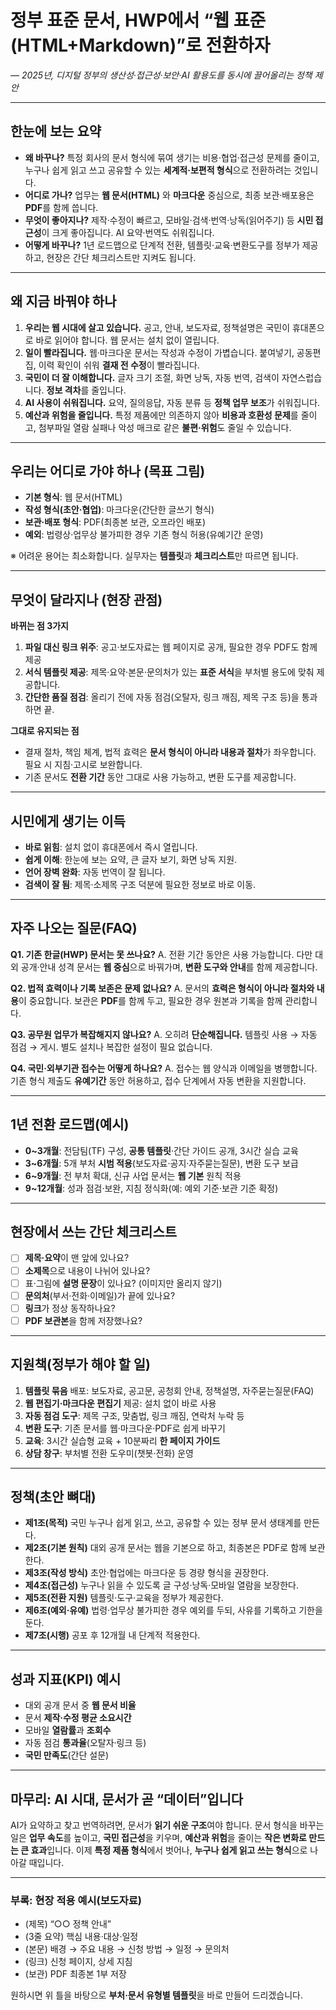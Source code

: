 # 정부 표준 문서, **HWP에서 “웹 표준(HTML+Markdown)”로** 전환하자

*— 2025년, 디지털 정부의 생산성·접근성·보안·AI 활용도를 동시에 끌어올리는 정책 제안*

---

## 한눈에 보는 요약

* **왜 바꾸나?** 특정 회사의 문서 형식에 묶여 생기는 비용·협업·접근성 문제를 줄이고, 누구나 쉽게 읽고 쓰고 공유할 수 있는 **세계적·보편적 형식**으로 전환하려는 것입니다.
* **어디로 가나?** 업무는 **웹 문서(HTML)** 와 **마크다운** 중심으로, 최종 보관·배포용은 **PDF**를 함께 씁니다.
* **무엇이 좋아지나?** 제작·수정이 빠르고, 모바일·검색·번역·낭독(읽어주기) 등 **시민 접근성**이 크게 좋아집니다. AI 요약·번역도 쉬워집니다.
* **어떻게 바꾸나?** 1년 로드맵으로 단계적 전환, 템플릿·교육·변환도구를 정부가 제공하고, 현장은 간단 체크리스트만 지켜도 됩니다.

---

## 왜 지금 바꿔야 하나

1. **우리는 웹 시대에 살고 있습니다.** 공고, 안내, 보도자료, 정책설명은 국민이 휴대폰으로 바로 읽어야 합니다. 웹 문서는 설치 없이 열립니다.
2. **일이 빨라집니다.** 웹·마크다운 문서는 작성과 수정이 가볍습니다. 붙여넣기, 공동편집, 이력 확인이 쉬워 **결재 전 수정**이 빨라집니다.
3. **국민이 더 잘 이해합니다.** 글자 크기 조절, 화면 낭독, 자동 번역, 검색이 자연스럽습니다. **정보 격차**를 줄입니다.
4. **AI 사용이 쉬워집니다.** 요약, 질의응답, 자동 분류 등 **정책 업무 보조**가 쉬워집니다.
5. **예산과 위험을 줄입니다.** 특정 제품에만 의존하지 않아 **비용과 호환성 문제**를 줄이고, 첨부파일 열람 실패나 악성 매크로 같은 **불편·위험**도 줄일 수 있습니다.

---

## 우리는 어디로 가야 하나 (목표 그림)

* **기본 형식**: 웹 문서(HTML)
* **작성 형식(초안·협업)**: 마크다운(간단한 글쓰기 형식)
* **보관·배포 형식**: PDF(최종본 보관, 오프라인 배포)
* **예외**: 법령상·업무상 불가피한 경우 기존 형식 허용(유예기간 운영)

※ 어려운 용어는 최소화합니다. 실무자는 **템플릿**과 **체크리스트**만 따르면 됩니다.

---

## 무엇이 달라지나 (현장 관점)

**바뀌는 점 3가지**

1. **파일 대신 링크 위주**: 공고·보도자료는 웹 페이지로 공개, 필요한 경우 PDF도 함께 제공
2. **서식 템플릿 제공**: 제목·요약·본문·문의처가 있는 **표준 서식**을 부처별 용도에 맞춰 제공합니다.
3. **간단한 품질 점검**: 올리기 전에 자동 점검(오탈자, 링크 깨짐, 제목 구조 등)을 통과하면 끝.

**그대로 유지되는 점**

* 결재 절차, 책임 체계, 법적 효력은 **문서 형식이 아니라 내용과 절차**가 좌우합니다. 필요 시 지침·고시로 보완합니다.
* 기존 문서도 **전환 기간** 동안 그대로 사용 가능하고, 변환 도구를 제공합니다.

---

## 시민에게 생기는 이득

* **바로 읽힘**: 설치 없이 휴대폰에서 즉시 열립니다.
* **쉽게 이해**: 한눈에 보는 요약, 큰 글자 보기, 화면 낭독 지원.
* **언어 장벽 완화**: 자동 번역이 잘 됩니다.
* **검색이 잘 됨**: 제목·소제목 구조 덕분에 필요한 정보로 바로 이동.

---

## 자주 나오는 질문(FAQ)

**Q1. 기존 한글(HWP) 문서는 못 쓰나요?**
A. 전환 기간 동안은 사용 가능합니다. 다만 대외 공개·안내 성격 문서는 **웹 중심**으로 바꿔가며, **변환 도구와 안내**를 함께 제공합니다.

**Q2. 법적 효력이나 기록 보존은 문제 없나요?**
A. 문서의 **효력은 형식이 아니라 절차와 내용**이 중요합니다. 보관은 **PDF**를 함께 두고, 필요한 경우 원본과 기록을 함께 관리합니다.

**Q3. 공무원 업무가 복잡해지지 않나요?**
A. 오히려 **단순해집니다.** 템플릿 사용 → 자동 점검 → 게시. 별도 설치나 복잡한 설정이 필요 없습니다.

**Q4. 국민·외부기관 접수는 어떻게 하나요?**
A. 접수는 웹 양식과 이메일을 병행합니다. 기존 형식 제출도 **유예기간** 동안 허용하고, 접수 단계에서 자동 변환을 지원합니다.

---

## 1년 전환 로드맵(예시)

* **0\~3개월**: 전담팀(TF) 구성, **공통 템플릿**·간단 가이드 공개, 3시간 실습 교육
* **3\~6개월**: 5개 부처 **시범 적용**(보도자료·공지·자주묻는질문), 변환 도구 보급
* **6\~9개월**: 전 부처 확대, 신규 사업 문서는 **웹 기본** 원칙 적용
* **9\~12개월**: 성과 점검·보완, 지침 정식화(예: 예외 기준·보관 기준 확정)

---

## 현장에서 쓰는 간단 체크리스트

* [ ] **제목·요약**이 맨 앞에 있나요?
* [ ] **소제목**으로 내용이 나뉘어 있나요?
* [ ] 표·그림에 **설명 문장**이 있나요? (이미지만 올리지 않기)
* [ ] **문의처**(부서·전화·이메일)가 끝에 있나요?
* [ ] **링크**가 정상 동작하나요?
* [ ] **PDF 보관본**을 함께 저장했나요?

---

## 지원책(정부가 해야 할 일)

1. **템플릿 묶음** 배포: 보도자료, 공고문, 공청회 안내, 정책설명, 자주묻는질문(FAQ)
2. **웹 편집기·마크다운 편집기** 제공: 설치 없이 바로 사용
3. **자동 점검 도구**: 제목 구조, 맞춤법, 링크 깨짐, 연락처 누락 등
4. **변환 도구**: 기존 문서를 웹·마크다운·PDF로 쉽게 바꾸기
5. **교육**: 3시간 실습형 교육 + 10분짜리 **한 페이지 가이드**
6. **상담 창구**: 부처별 전환 도우미(챗봇·전화) 운영

---

## 정책(초안 뼈대)

* **제1조(목적)** 국민 누구나 쉽게 읽고, 쓰고, 공유할 수 있는 정부 문서 생태계를 만든다.
* **제2조(기본 원칙)** 대외 공개 문서는 웹을 기본으로 하고, 최종본은 PDF로 함께 보관한다.
* **제3조(작성 방식)** 초안·협업에는 마크다운 등 경량 형식을 권장한다.
* **제4조(접근성)** 누구나 읽을 수 있도록 글 구성·낭독·모바일 열람을 보장한다.
* **제5조(전환 지원)** 템플릿·도구·교육을 정부가 제공한다.
* **제6조(예외·유예)** 법령·업무상 불가피한 경우 예외를 두되, 사유를 기록하고 기한을 둔다.
* **제7조(시행)** 공포 후 12개월 내 단계적 적용한다.

---

## 성과 지표(KPI) 예시

* 대외 공개 문서 중 **웹 문서 비율**
* 문서 **제작·수정 평균 소요시간**
* 모바일 **열람률**과 **조회수**
* 자동 점검 **통과율**(오탈자·링크 등)
* **국민 만족도**(간단 설문)

---

## 마무리: AI 시대, 문서가 곧 “데이터”입니다

AI가 요약하고 찾고 번역하려면, 문서가 **읽기 쉬운 구조**여야 합니다.
문서 형식을 바꾸는 일은 **업무 속도**를 높이고, **국민 접근성**을 키우며, **예산과 위험**을 줄이는 **작은 변화로 만드는 큰 효과**입니다.
이제 **특정 제품 형식**에서 벗어나, **누구나 쉽게 읽고 쓰는 형식**으로 나아갈 때입니다.

---

### 부록: 현장 적용 예시(보도자료)

* (제목) “○○ 정책 안내”
* (3줄 요약) 핵심 내용·대상·일정
* (본문) 배경 → 주요 내용 → 신청 방법 → 일정 → 문의처
* (링크) 신청 페이지, 상세 지침
* (보관) PDF 최종본 1부 저장

원하시면 위 틀을 바탕으로 **부처·문서 유형별 템플릿**을 바로 만들어 드리겠습니다.
